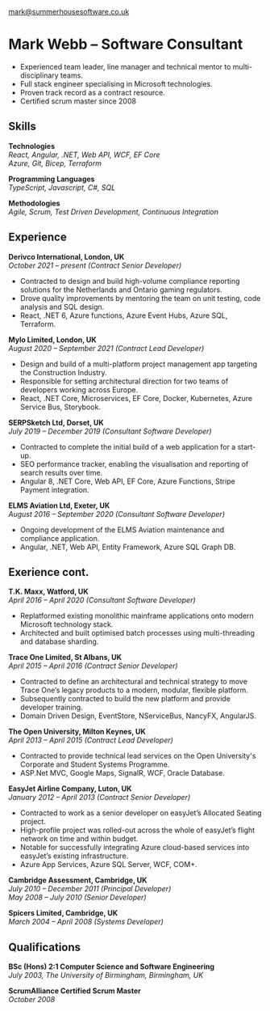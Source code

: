 [mark@summerhousesoftware.co.uk](mailto:mark@summerhousesoftware.co.uk)
# Mark Webb &ndash; Software Consultant
- Experienced team leader, line manager and technical mentor to multi-disciplinary teams.
- Full stack engineer specialising in Microsoft technologies.
- Proven track record as a contract resource.
- Certified scrum master since 2008

## Skills
**Technologies**  
*React, Angular, .NET, Web API, WCF, EF Core*  
*Azure, Git, Bicep, Terraform*  

**Programming Languages**  
*TypeScript, Javascript, C#, SQL*

**Methodologies**  
*Agile, Scrum, Test Driven Development, Continuous Integration*

## Experience
**Derivco International, London, UK**  
*October 2021 &ndash; present (Contract Senior Developer)*
- Contracted to design and build high-volume compliance reporting solutions for the Netherlands and Ontario gaming regulators.
- Drove quality improvements by mentoring the team on unit testing, code analysis and SQL design.
- React, .NET 6, Azure functions, Azure Event Hubs, Azure SQL, Terraform.

**Mylo Limited, London, UK**  
*August 2020 &ndash; September 2021 (Contract Lead Developer)*
- Design and build of a multi-platform project management app targeting the Construction Industry.
- Responsible for setting architectural direction for two teams of developers working across Europe.
- React, .NET Core, Microservices, EF Core, Docker, Kubernetes, Azure Service Bus, Storybook.

**SERPSketch Ltd, Dorset, UK**  
*July 2019 &ndash; December 2019 (Consultant Software Developer)*  
- Contracted to complete the initial build of a web application for a start-up.  
- SEO performance tracker, enabling the visualisation and reporting of search results over time.
- Angular 8, .NET Core, Web API, EF Core, Azure Functions, Stripe Payment integration.

**ELMS Aviation Ltd, Exeter, UK**  
*August 2016 &ndash; September 2020 (Consultant Software Developer)*  
- Ongoing development of the ELMS Aviation maintenance and compliance application. 
- Angular, .NET, Web API, Entity Framework, Azure SQL Graph DB.

<h2 class="print-break">Exerience cont.</h2>

**T.K. Maxx, Watford, UK**  
*April 2016 &ndash; April 2020 (Consultant Software Developer)*  
- Replatformed existing monolithic mainframe applications onto modern Microsoft technology stack.
- Architected and built optimised batch processes using multi-threading and database sharding.

**Trace One Limited, St Albans, UK**  
*April 2015 &ndash; April 2016 (Contract Senior Developer)*  
- Contracted to define an architectural and technical strategy to move Trace One’s legacy products to a modern, modular, flexible platform.
- Subsequently contracted to build the new platform and provide developer training.
- Domain Driven Design, EventStore, NServiceBus, NancyFX, AngularJS.

**The Open University, Milton Keynes, UK**  
*April 2013 &ndash; April 2015 (Contract Lead Developer)*  
- Contracted to provide technical lead services on the Open University's Corporate and Student Systems Programme.
- ASP.Net MVC, Google Maps, SignalR, WCF, Oracle Database.

**EasyJet Airline Company, Luton, UK**  
*January 2012 &ndash; April 2013 (Contract Senior Developer)*  
- Contracted to work as a senior developer on easyJet’s Allocated Seating project.  
- High-profile project was rolled-out across the whole of easyJet’s flight network on time and within budget.  
- Notable for successfully integrating Azure cloud-based services into easyJet’s existing infrastructure.
- Azure App Services, Azure SQL Server, WCF, COM+.

**Cambridge Assessment, Cambridge, UK**  
*July 2010 &ndash; December 2011 (Principal Developer)*  
*May 2008 &ndash; July 2010 (Senior Developer)*

**Spicers Limited, Cambridge, UK**  
*March 2004 &ndash; April 2008 (Systems Developer)*

## Qualifications

**BSc (Hons) 2:1 Computer Science and Software Engineering**  
*July 2003, The University of Birmingham, Birmingham, UK*  

**ScrumAlliance Certified Scrum Master**  
*October 2008*  